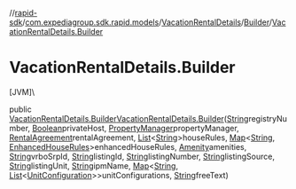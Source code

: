 //[rapid-sdk](../../../../index.md)/[com.expediagroup.sdk.rapid.models](../../index.md)/[VacationRentalDetails](../index.md)/[Builder](index.md)/[VacationRentalDetails.Builder](-vacation-rental-details.-builder.md)

# VacationRentalDetails.Builder

[JVM]\

public [VacationRentalDetails.Builder](index.md)[VacationRentalDetails.Builder](-vacation-rental-details.-builder.md)([String](https://docs.oracle.com/javase/8/docs/api/java/lang/String.html)registryNumber, [Boolean](https://docs.oracle.com/javase/8/docs/api/java/lang/Boolean.html)privateHost, [PropertyManager](../../-property-manager/index.md)propertyManager, [RentalAgreement](../../-rental-agreement/index.md)rentalAgreement, [List](https://docs.oracle.com/javase/8/docs/api/java/util/List.html)&lt;[String](https://docs.oracle.com/javase/8/docs/api/java/lang/String.html)&gt;houseRules, [Map](https://docs.oracle.com/javase/8/docs/api/java/util/Map.html)&lt;[String](https://docs.oracle.com/javase/8/docs/api/java/lang/String.html), [EnhancedHouseRules](../../-enhanced-house-rules/index.md)&gt;enhancedHouseRules, [Amenity](../../-amenity/index.md)amenities, [String](https://docs.oracle.com/javase/8/docs/api/java/lang/String.html)vrboSrpId, [String](https://docs.oracle.com/javase/8/docs/api/java/lang/String.html)listingId, [String](https://docs.oracle.com/javase/8/docs/api/java/lang/String.html)listingNumber, [String](https://docs.oracle.com/javase/8/docs/api/java/lang/String.html)listingSource, [String](https://docs.oracle.com/javase/8/docs/api/java/lang/String.html)listingUnit, [String](https://docs.oracle.com/javase/8/docs/api/java/lang/String.html)ipmName, [Map](https://docs.oracle.com/javase/8/docs/api/java/util/Map.html)&lt;[String](https://docs.oracle.com/javase/8/docs/api/java/lang/String.html), [List](https://docs.oracle.com/javase/8/docs/api/java/util/List.html)&lt;[UnitConfiguration](../../-unit-configuration/index.md)&gt;&gt;unitConfigurations, [String](https://docs.oracle.com/javase/8/docs/api/java/lang/String.html)freeText)
